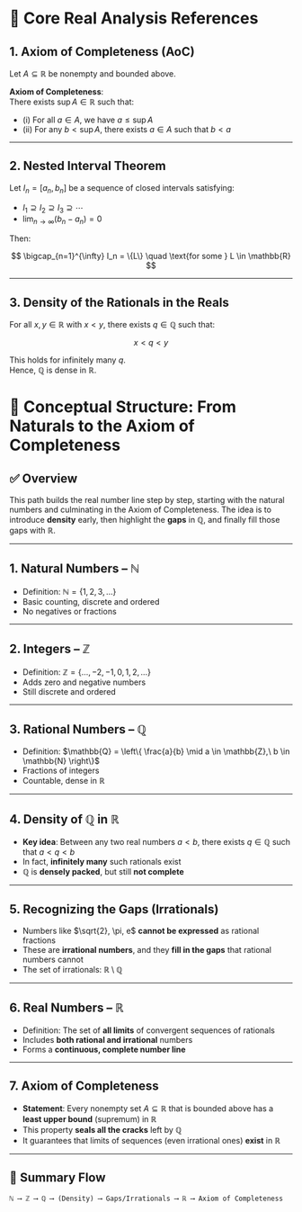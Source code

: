 # 🧠 Core Real Analysis References

## 1. Axiom of Completeness (AoC)

Let $A \subseteq \mathbb{R}$ be nonempty and bounded above.

**Axiom of Completeness**:  
There exists $\sup A \in \mathbb{R}$ such that:

- (i) For all $a \in A$, we have $a \leq \sup A$
- (ii) For any $b < \sup A$, there exists $a \in A$ such that $b < a$

---

## 2. Nested Interval Theorem

Let $I_n = [a_n, b_n]$ be a sequence of closed intervals satisfying:

- $I_1 \supseteq I_2 \supseteq I_3 \supseteq \cdots$
- $\lim_{n \to \infty} (b_n - a_n) = 0$

Then:

$$
\bigcap_{n=1}^{\infty} I_n = \{L\} \quad \text{for some } L \in \mathbb{R}
$$

---

## 3. Density of the Rationals in the Reals

For all $x, y \in \mathbb{R}$ with $x < y$, there exists $q \in \mathbb{Q}$ such that:

$$
x < q < y
$$

This holds for infinitely many $q$.  
Hence, $\mathbb{Q}$ is dense in $\mathbb{R}$.

# 🧱 Conceptual Structure: From Naturals to the Axiom of Completeness

## ✅ Overview

This path builds the real number line step by step, starting with the natural numbers and culminating in the Axiom of Completeness. The idea is to introduce **density** early, then highlight the **gaps** in ℚ, and finally fill those gaps with ℝ.

---

## 1. **Natural Numbers** – ℕ
- Definition: $\mathbb{N} = \{1, 2, 3, \dots\}$
- Basic counting, discrete and ordered
- No negatives or fractions

---

## 2. **Integers** – ℤ
- Definition: $\mathbb{Z} = \{\dots, -2, -1, 0, 1, 2, \dots\}$
- Adds zero and negative numbers
- Still discrete and ordered

---

## 3. **Rational Numbers** – ℚ
- Definition: $\mathbb{Q} = \left\{ \frac{a}{b} \mid a \in \mathbb{Z},\ b \in \mathbb{N} \right\}$
- Fractions of integers
- Countable, dense in ℝ

---

## 4. **Density of ℚ in ℝ**
- **Key idea**: Between any two real numbers $a < b$, there exists $q \in \mathbb{Q}$ such that $a < q < b$
- In fact, **infinitely many** such rationals exist
- ℚ is **densely packed**, but still **not complete**

---

## 5. **Recognizing the Gaps (Irrationals)**
- Numbers like $\sqrt{2}, \pi, e$ **cannot be expressed** as rational fractions
- These are **irrational numbers**, and they **fill in the gaps** that rational numbers cannot
- The set of irrationals: $\mathbb{R} \setminus \mathbb{Q}$

---

## 6. **Real Numbers** – ℝ
- Definition: The set of **all limits** of convergent sequences of rationals
- Includes **both rational and irrational** numbers
- Forms a **continuous, complete number line**

---

## 7. **Axiom of Completeness**
- **Statement**: Every nonempty set $A \subseteq \mathbb{R}$ that is bounded above has a **least upper bound** (supremum) in $\mathbb{R}$
- This property **seals all the cracks** left by ℚ
- It guarantees that limits of sequences (even irrational ones) **exist** in ℝ

---

## 🧭 Summary Flow

```text
ℕ ⟶ ℤ ⟶ ℚ ⟶ (Density) ⟶ Gaps/Irrationals ⟶ ℝ ⟶ Axiom of Completeness
